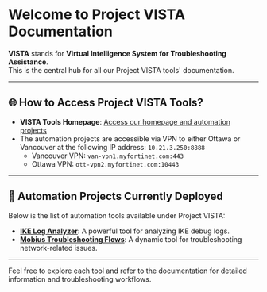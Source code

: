 # Welcome to Project **VISTA** Documentation

**VISTA** stands for **Virtual Intelligence System for Troubleshooting Assistance**.  
This is the central hub for all our Project VISTA tools' documentation.

---

## 🌐 How to Access Project VISTA Tools?

- **VISTA Tools Homepage**: <a href="http://10.21.3.250:8863/" target="_blank">Access our homepage and automation projects</a>  
- The automation projects are accessible via VPN to either Ottawa or Vancouver at the following IP address: `10.21.3.250:8888`
    - Vancouver VPN: `van-vpn1.myfortinet.com:443`
    - Ottawa VPN: `ott-vpn2.myfortinet.com:10443`

---

## 🔧 Automation Projects Currently Deployed

Below is the list of automation tools available under Project VISTA:

- **[IKE Log Analyzer](ike-log-analyzer/index.md)**: A powerful tool for analyzing IKE debug logs.
- **[Mobius Troubleshooting Flows](mobius/index.md)**: A dynamic tool for troubleshooting network-related issues.

---

Feel free to explore each tool and refer to the documentation for detailed information and troubleshooting workflows.
